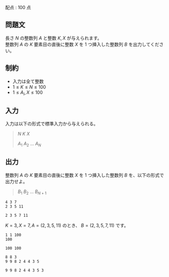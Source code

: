 配点 : $100$ 点

## 問題文

長さ $N$ の整数列 $A$ と整数 $K,X$ が与えられます。<br>
整数列 $A$ の $K$ 要素目の直後に整数 $X$ を $1$ つ挿入した整数列 $B$ を出力してください。

## 制約

- 入力は全て整数
- $1 \le K \le N \le 100$
- $1 \le A_i,X \le 100$

## 入力

入力は以下の形式で標準入力から与えられる。

> $N$ $K$ $X$
> 
> $A_1$ $A_2$ $\dots$ $A_N$

## 出力

整数列 $A$ の $K$ 要素目の直後に整数 $X$ を $1$ つ挿入した整数列 $B$ を、以下の形式で出力せよ。

> $B_1$ $B_2$ $\dots$ $B_{N+1}$

```input1
4 3 7
2 3 5 11
```

```output1
2 3 5 7 11
```

$K=3, X=7, A=(2,3,5,11)$ のとき、 $B=(2,3,5,7,11)$ です。

```input2
1 1 100
100
```

```output2
100 100
```

```input3
8 8 3
9 9 8 2 4 4 3 5
```

```output3
9 9 8 2 4 4 3 5 3
```
